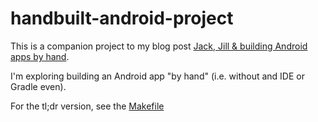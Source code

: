 # handbuilt-android-project

This is a companion project to my blog post [Jack, Jill & building Android apps by hand](http://czak.pl/2016/05/31/handbuilt-android-project.html).

I'm exploring building an Android app "by hand" (i.e. without and IDE or Gradle even).

For the tl;dr version, see the [Makefile](Makefile)
